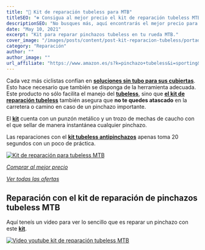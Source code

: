 ```yaml
---
title: "🔧 Kit de reparación tubeless para MTB"
titleSEO: "⊛ Consigua al mejor precio el kit de reparación tubeless MTB 2021"
descriptionSEO: "No busques más, aquí encontrarás el mejor precio para el kit de reparación tubeless para tu bicicleta de montaña✔. ¡Entra y cómpralo al mejor precio!"
date: "May 10, 2021"
excerpt: "Kit para reparar pinchazos tubeless en tu rueda MTB."
cover_image: "/images/posts/content/post-kit-reparacion-tubeless/portada-kit-reparacion-tubeless.jpg"
category: "Reparación"
author: ""
author_image: ""
url_affiliate: "https://www.amazon.es/s?k=pinchazo+tubeless&i=sporting&__mk_es_ES=%C3%85M%C3%85%C5%BD%C3%95%C3%91&linkCode=ll2&tag=devser-21&linkId=37f5d40dcbbf745b2817ac398094eabc&language=es_ES&ref_=as_li_ss_tl"
---
```


Cada vez más ciclistas confían en [**soluciones sin tubo para sus cubiertas**](https://www.amazon.es/Team-17-X-Sauce-TUBELESS-Fina/dp/B08FGFCXQL?__mk_es_ES=%C3%85M%C3%85%C5%BD%C3%95%C3%91&dchild=1&keywords=tubeless&qid=1631043472&sr=8-37&linkCode=ll1&tag=devser-21&linkId=bb2d2fadbc8376f8968f4d4afd6153af&language=es_ES&ref_=as_li_ss_tl). Esto hace necesario que también se disponga de la herramienta adecuada. Este producto no sólo facilita el manejo del [**tubeless**](https://www.amazon.es/s?k=tubeless&i=sporting&__mk_es_ES=%C3%85M%C3%85%C5%BD%C3%95%C3%91&linkCode=ll2&tag=devser-21&linkId=cc3fc5492f601ab240a3dc7028b558aa&language=es_ES&ref_=as_li_ss_tl), sino que [**el kit de reparación tubeless**](https://www.amazon.es/s?k=tubeless&i=sporting&__mk_es_ES=%C3%85M%C3%85%C5%BD%C3%95%C3%91&linkCode=ll2&tag=devser-21&linkId=cc3fc5492f601ab240a3dc7028b558aa&language=es_ES&ref_=as_li_ss_tl) también asegura que **no te quedes atascado** en la carretera o camino en caso de un pinchazo importante.

El [**kit**](https://www.amazon.es/s?k=tubeless&i=sporting&__mk_es_ES=%C3%85M%C3%85%C5%BD%C3%95%C3%91&linkCode=ll2&tag=devser-21&linkId=cc3fc5492f601ab240a3dc7028b558aa&language=es_ES&) cuenta con un punzón metálico y un trozo de mechas de caucho con el que sellar de manera instantánea cualquier pinchazo.

Las reparaciones con el [**kit tubeless antipinchazos**](https://www.amazon.es/s?k=tubeless&i=sporting&__mk_es_ES=%C3%85M%C3%85%C5%BD%C3%95%C3%91&linkCode=ll2&tag=devser-21&linkId=cc3fc5492f601ab240a3dc7028b558aa&language=es_ES&ref_=as_li_ss_tl) apenas toma 20 segundos con un poco de práctica.

[![Kit de reparación para tubeless MTB](/images/posts/content/post-kit-reparacion-tubeless/kit-reparacion-tubeless.jpg)](https://www.amazon.es/Iriisy-reparaci%C3%B3n-Neum%C3%A1tico-Bicicleta-Herramienta/dp/B08L6BXQ1C?__mk_es_ES=%C3%85M%C3%85%C5%BD%C3%95%C3%91&dchild=1&keywords=Set+de+reparaci%C3%B3n+tubeless&qid=1629388645&sr=8-1&linkCode=ll1&tag=devser-21&linkId=f092a5048d18bca819bc7ad43b921332&language=es_ES&ref_=as_li_ss_tl "Kit de reparación para tubeless MTB")

_[Comprar al mejor precio](https://www.amazon.es/s?k=Set+de+reparaci%C3%B3n+tubeless&__mk_es_ES=%C3%85M%C3%85%C5%BD%C3%95%C3%91&linkCode=ll2&tag=devser-21&linkId=4c87668e9e9ed2153fc00af5972206a3&language=es_ES&ref_=as_li_ss_tl)_

_[Ver todas las ofertas](https://www.amazon.es/s?k=pinchazo+tubeless&i=sporting&__mk_es_ES=%C3%85M%C3%85%C5%BD%C3%95%C3%91&linkCode=ll2&tag=devser-21&linkId=37f5d40dcbbf745b2817ac398094eabc&language=es_ES&ref_=as_li_ss_tl)_

## Reparación con el kit de reparación de pinchazos tubeless MTB

Aquí teneís un video para ver lo sencillo que es reparar un pinchazo con este [**kit**](https://www.amazon.es/s?k=tubeless&i=sporting&__mk_es_ES=%C3%85M%C3%85%C5%BD%C3%95%C3%91&linkCode=ll2&tag=devser-21&linkId=cc3fc5492f601ab240a3dc7028b558aa&language=es_ES&ref_=as_li_ss_tl).

[![Video youtube kit de reparación tubeless MTB](/images/posts/content/post-kit-reparacion-tubeless/reparacion.jpg)](https://www.youtube.com/watch?v=9h8227LzUTQ&t=146s "Video youtube kit de reparación tubeless MTB")
